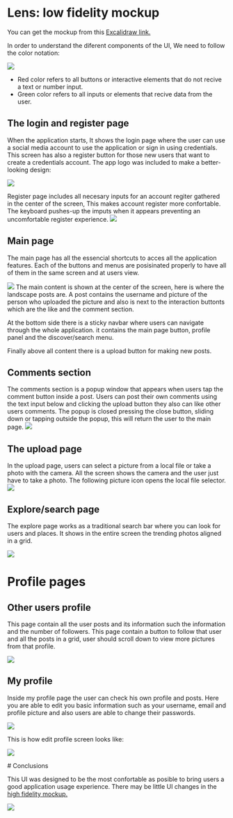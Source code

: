 # Lens: low fidelity mockup

 You can get the mockup from this <a href='https://excalidraw.com/#json=eNMQhFNHrC1IoxE5c-YNU,fA2zEHJFhtyU654MJEc2nA'>Excalidraw link.</a>

In order to understand the diferent components of the UI, We need to follow the color notation:

<img src='https://github.com/0marContreras/app-mokups/blob/master/images/Low%20fidelity/lw-guide.png?raw=true'>

- Red color refers to all buttons or interactive elements that do not recive a text or number input.
- Green color refers to all inputs or elements that recive data from the user.

## The login and register page

When the application starts, It shows the login page where the user can use a social media account to use the application or sign in using credentials. This screen has also a register button for those new users that want to create a credentials account. The app logo was included to make a better-looking design:

<img src='https://github.com/0marContreras/app-mokups/blob/master/images/Low%20fidelity/lw-login.png?raw=true'>

Register page includes all necesary inputs for an account regiter gathered in the center of the screen, This makes account register more confortable. The keyboard pushes-up the imputs when it appears preventing an uncomfortable register experience. 
<img src='https://github.com/0marContreras/app-mokups/blob/master/images/Low%20fidelity/lw-register.png?raw=true'>

## Main page

The main page has all the essencial shortcuts to acces all the application features. Each of the buttons and menus are posisinated properly to have all of them in the same screen and at users view.

<img src='https://github.com/0marContreras/app-mokups/blob/master/images/Low%20fidelity/lw-main.png?raw=true'>
The main content is shown at the center of the screen, here is where the landscape posts are. A post contains the username and picture of the person who uploaded the picture and also is next to the interaction buttonts which are the like and the comment section.

At the bottom side there is a sticky navbar where users can navigate through the whole application. it contains the main page button, profile panel and the discover/search menu. 

Finally above all content there is a upload button for making new posts.

## Comments section

The comments section is a popup window that appears when users tap the comment button inside a post. Users can post their own comments using the text input below and clicking the upload button they also can like other users comments. The popup is closed pressing the close button, sliding down or tapping outside the popup, this will return the user to the main page.
<img src='https://github.com/0marContreras/app-mokups/blob/master/images/Low%20fidelity/lw-comments.png?raw=true'>
## The upload page

In the upload page, users can select a picture from a local file or take a photo with the camera. All the screen shows the camera and the user just have to take a photo. The following picture icon opens the local file selector.
<img src='https://github.com/0marContreras/app-mokups/blob/master/images/Low%20fidelity/lw-upload.png?raw=true'>
## Explore/search page

The explore page works as a traditional search bar where you can look for users and places. It shows in the entire screen the trending photos aligned in a grid.

<img src='https://github.com/0marContreras/app-mokups/blob/master/images/Low%20fidelity/lw-discover.png?raw=true'>

# Profile pages

## Other users profile

This page contain all the user posts and its information such the information and the number of followers. This page contain a button to follow that user and all the posts  in a grid, user should scroll down to view more pictures from that profile.

<img src='https://github.com/0marContreras/app-mokups/blob/master/images/Low%20fidelity/lw-profile.png?raw=true'>

## My profile

Inside my profile page the user can check his own profile and posts. Here you are able to edit you basic information such as your username, email and profile picture and also users are able to change their passwords.

<img src='https://github.com/0marContreras/app-mokups/blob/master/images/Low%20fidelity/lw-myprofile.png?raw=true'>

This is how edit profile screen looks like:
<p align='left'>
<img src='https://github.com/0marContreras/app-mokups/blob/master/images/Low%20fidelity/lw-edit.png?raw=true'>
</p>
# Conclusions

This UI was designed to be the most confortable as posible to bring users a good application usage experience. There may be little UI changes in the <a href='https://github.com/0marContreras/app-mokups/tree/master/High%20fidelity%20mockup'>high fidelity mockup.</a>

<img src='https://github.com/0marContreras/app-mokups/blob/master/images/Low%20fidelity/lw.png?raw=true'>
